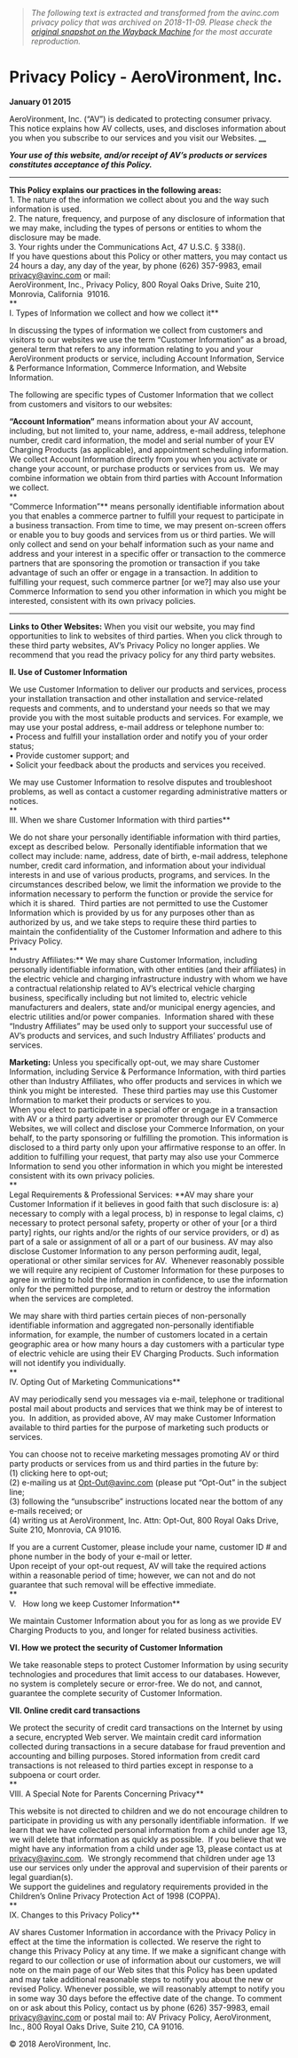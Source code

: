 > *The following text is extracted and transformed from the avinc.com privacy policy that was archived on 2018-11-09. Please check the [original snapshot on the Wayback Machine](https://web.archive.org/web/20181109191011id_/http%3A//www.avinc.com/legal/privacy-policy) for the most accurate reproduction.*

# Privacy Policy - AeroVironment, Inc.

**January 01 2015**

AeroVironment, Inc. (“AV”) is dedicated to protecting consumer privacy. This notice explains how AV collects, uses, and discloses information about you when you subscribe to our services and you visit our Websites. **__**

**_Your use of this website, and/or receipt of AV’s products or services constitutes acceptance of this Policy._**

 ****  
**This Policy explains our practices in the following areas:**  
1\. The nature of the information we collect about you and the way such information is used.  
2\. The nature, frequency, and purpose of any disclosure of information that we may make, including the types of persons or entities to whom the disclosure may be made.  
3\. Your rights under the Communications Act, 47 U.S.C. § 338(i).   
If you have questions about this Policy or other matters, you may contact us 24 hours a day, any day of the year, by phone (626) 357-9983, email privacy@avinc.com or mail:  
AeroVironment, Inc., Privacy Policy, 800 Royal Oaks Drive, Suite 210, Monrovia, California  91016.  
**  
I. Types of Information we collect and how we collect it**

In discussing the types of information we collect from customers and visitors to our websites we use the term “Customer Information” as a broad, general term that refers to any information relating to you and your AeroVironment products or service, including Account Information, Service & Performance Information, Commerce Information, and Website Information. 

The following are specific types of Customer Information that we collect from customers and visitors to our websites:

 **“Account Information”** means information about your AV account, including, but not limited to, your name, address, e-mail address, telephone number, credit card information, the model and serial number of your EV Charging Products (as applicable), and appointment scheduling information. We collect Account Information directly from you when you activate or change your account, or purchase products or services from us.  We may combine information we obtain from third parties with Account Information we collect.  
**  
“Commerce Information”** means personally identifiable information about you that enables a commerce partner to fulfill your request to participate in a business transaction. From time to time, we may present on-screen offers or enable you to buy goods and services from us or third parties. We will only collect and send on your behalf information such as your name and address and your interest in a specific offer or transaction to the commerce partners that are sponsoring the promotion or transaction if you take advantage of such an offer or engage in a transaction. In addition to fulfilling your request, such commerce partner [or we?] may also use your Commerce Information to send you other information in which you might be interested, consistent with its own privacy policies.  
 ****

 **Links to Other Websites:** When you visit our website, you may find opportunities to link to websites of third parties. When you click through to these third party websites, AV’s Privacy Policy no longer applies. We recommend that you read the privacy policy for any third party websites.

 **II. Use of Customer Information**

We use Customer Information to deliver our products and services, process your installation transaction and other installation and service-related requests and comments, and to understand your needs so that we may provide you with the most suitable products and services. For example, we may use your postal address, e-mail address or telephone number to:   
• Process and fulfill your installation order and notify you of your order status;   
• Provide customer support; and  
• Solicit your feedback about the products and services you received. 

We may use Customer Information to resolve disputes and troubleshoot problems, as well as contact a customer regarding administrative matters or notices.   
**  
III. When we share Customer Information with third parties**

We do not share your personally identifiable information with third parties, except as described below.  Personally identifiable information that we collect may include: name, address, date of birth, e-mail address, telephone number, credit card information, and information about your individual interests in and use of various products, programs, and services. In the circumstances described below, we limit the information we provide to the information necessary to perform the function or provide the service for which it is shared.  Third parties are not permitted to use the Customer Information which is provided by us for any purposes other than as authorized by us, and we take steps to require these third parties to maintain the confidentiality of the Customer Information and adhere to this Privacy Policy.  
**  
Industry Affiliates:** We may share Customer Information, including personally identifiable information, with other entities (and their affiliates) in the electric vehicle and charging infrastructure industry with whom we have a contractual relationship related to AV’s electrical vehicle charging business, specifically including but not limited to, electric vehicle manufacturers and dealers, state and/or municipal energy agencies, and electric utilities and/or power companies.  Information shared with these “Industry Affiliates” may be used only to support your successful use of AV’s products and services, and such Industry Affiliates’ products and services.

 **Marketing:** Unless you specifically opt-out, we may share Customer Information, including Service & Performance Information, with third parties other than Industry Affiliates, who offer products and services in which we think you might be interested.  These third parties may use this Customer Information to market their products or services to you.    
When you elect to participate in a special offer or engage in a transaction with AV or a third party advertiser or promoter through our EV Commerce Websites, we will collect and disclose your Commerce Information, on your behalf, to the party sponsoring or fulfilling the promotion. This information is disclosed to a third party only upon your affirmative response to an offer. In addition to fulfilling your request, that party may also use your Commerce Information to send you other information in which you might be interested consistent with its own privacy policies.  
**  
Legal Requirements & Professional Services: **AV may share your Customer Information if it believes in good faith that such disclosure is: a) necessary to comply with a legal process, b) in response to legal claims, c) necessary to protect personal safety, property or other of your [or a third party] rights, our rights and/or the rights of our service providers, or d) as part of a sale or assignment of all or a part of our business. AV may also disclose Customer Information to any person performing audit, legal, operational or other similar services for AV.  Whenever reasonably possible we will require any recipient of Customer Information for these purposes to agree in writing to hold the information in confidence, to use the information only for the permitted purpose, and to return or destroy the information when the services are completed.

We may share with third parties certain pieces of non-personally identifiable information and aggregated non-personally identifiable information, for example, the number of customers located in a certain geographic area or how many hours a day customers with a particular type of electric vehicle are using their EV Charging Products. Such information will not identify you individually.  
**  
IV. Opting Out of Marketing Communications**

AV may periodically send you messages via e-mail, telephone or traditional postal mail about products and services that we think may be of interest to you.  In addition, as provided above, AV may make Customer Information available to third parties for the purpose of marketing such products or services.

You can choose not to receive marketing messages promoting AV or third party products or services from us and third parties in the future by:   
(1) clicking here to opt-out;   
(2) e-mailing us at Opt-Out@avinc.com (please put “Opt-Out” in the subject line;   
(3) following the “unsubscribe” instructions located near the bottom of any e-mails received; or   
(4) writing us at AeroVironment, Inc. Attn: Opt-Out, 800 Royal Oaks Drive, Suite 210, Monrovia, CA 91016. 

If you are a current Customer, please include your name, customer ID # and phone number in the body of your e-mail or letter.    
Upon receipt of your opt-out request, AV will take the required actions within a reasonable period of time; however, we can not and do not guarantee that such removal will be effective immediate.  
**  
V.   How long we keep Customer Information**

We maintain Customer Information about you for as long as we provide EV Charging Products to you, and longer for related business activities. 

**VI. How we protect the security of Customer Information**

We take reasonable steps to protect Customer Information by using security technologies and procedures that limit access to our databases. However, no system is completely secure or error-free. We do not, and cannot, guarantee the complete security of Customer Information.

 **VII. Online credit card transactions**

We protect the security of credit card transactions on the Internet by using a secure, encrypted Web server. We maintain credit card information collected during transactions in a secure database for fraud prevention and accounting and billing purposes. Stored information from credit card transactions is not released to third parties except in response to a subpoena or court order.  
**  
VIII. A Special Note for Parents Concerning Privacy**

This website is not directed to children and we do not encourage children to participate in providing us with any personally identifiable information.  If we learn that we have collected personal information from a child under age 13, we will delete that information as quickly as possible.  If you believe that we might have any information from a child under age 13, please contact us at privacy@avinc.com.  We strongly recommend that children under age 13 use our services only under the approval and supervision of their parents or legal guardian(s).    
We support the guidelines and regulatory requirements provided in the Children’s Online Privacy Protection Act of 1998 (COPPA).  
**  
IX. Changes to this Privacy Policy**

AV shares Customer Information in accordance with the Privacy Policy in effect at the time the information is collected. We reserve the right to change this Privacy Policy at any time. If we make a significant change with regard to our collection or use of information about our customers, we will note on the main page of our Web sites that this Policy has been updated and may take additional reasonable steps to notify you about the new or revised Policy. Whenever possible, we will reasonably attempt to notify you in some way 30 days before the effective date of the change. To comment on or ask about this Policy, contact us by phone (626) 357-9983, email privacy@avinc.com or postal mail to: AV Privacy Policy, AeroVironment, Inc., 800 Royal Oaks Drive, Suite 210, CA 91016.

© 2018 AeroVironment, Inc.

